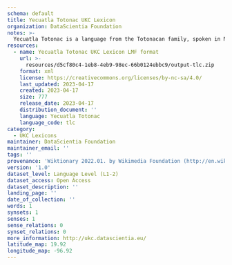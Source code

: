 ```yaml
---
schema: default
title: Yecuatla Totonac UKC Lexicon
organization: DataScientia Foundation
notes: >-
  Yecuatla Totonac is a language from the Totonacan family, spoken in North America. The UKC Lexicon of Yecuatla Totonac is represented as a lexico-semantic network. It consists of words, word senses, synsets, as well as sense-level and synset-level relationships.
resources:
  - name: Yecuatla Totonac UKC Lexicon LMF format
    url: >-
      resources/d5cf80c4-1eb8-4eb9-98ec-66b0124ebbc9/output-tlc.zip
    format: xml
    license: https://creativecommons.org/licenses/by-nc-sa/4.0/
    last_updated: 2023-04-17
    created: 2023-04-17
    size: 777
    release_date: 2023-04-17
    distribution_document: ''
    language: Yecuatla Totonac
    language_code: tlc
category:
  - UKC Lexicons
maintainer: DataScientia Foundation
maintainer_email: ''
tags: ''
provenance: 'Wiktionary 2022.01. by Wikimedia Foundation (http://en.wiktionary.org); Princeton WordNet 2.1 by Princeton University (https://wordnet.princeton.edu)'
version: '1.0'
dataset_level: Language Level (L1-2)
dataset_access: Open Access
dataset_description: ''
landing_page: ''
date_of_collection: ''
words: 1
synsets: 1
senses: 1
sense_relations: 0
synset_relations: 0
more_information: http://ukc.datascientia.eu/
latitude_map: 19.92
longitude_map: -96.92
---
```

